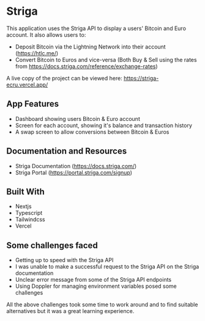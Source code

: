 # Striga

This application uses the Striga API to display a users' Bitcoin and Euro account. It also allows users to:

- Deposit Bitcoin via the Lightning Network into their account (https://htlc.me/)
- Convert Bitcoin to Euros and vice-versa (Both Buy & Sell using the rates from https://docs.striga.com/reference/exchange-rates)

A live copy of the project can be viewed here: https://striga-ecru.vercel.app/

## App Features

- Dashboard showing users Bitcoin & Euro account
- Screen for each account, showing it's balance and transaction history
- A swap screen to allow conversions between Bitcoin & Euros

## Documentation and Resources

- Striga Documentation (https://docs.striga.com/)
- Striga Portal (https://portal.striga.com/signup)

## Built With

- Nextjs
- Typescript
- Tailwindcss
- Vercel

## Some challenges faced

- Getting up to speed with the Striga API
- I was unable to make a successful request to the Striga API on the Striga documentation
- Unclear error message from some of the Striga API endpoints
- Using Doppler for managing environment variables posed some challenges

All the above challenges took some time to work around and to find suitable alternatives but it was a great learning experience.
